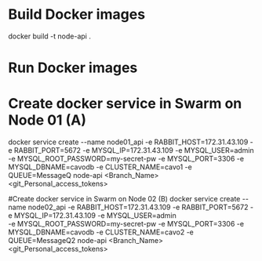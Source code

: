 # Build Docker images
docker build -t node-api .

# Run Docker images

# Create docker service in Swarm on Node 01 (A)
docker service create --name node01_api -e RABBIT_HOST=172.31.43.109 -e RABBIT_PORT=5672 -e MYSQL_IP=172.31.43.109 -e MYSQL_USER=admin \
       -e MYSQL_ROOT_PASSWORD=my-secret-pw -e MYSQL_PORT=3306 -e MYSQL_DBNAME=cavodb -e CLUSTER_NAME=cavo1 -e QUEUE=MessageQ node-api <Branch_Name> <git_Personal_access_tokens>

#Create docker service in Swarm on Node 02 (B)
docker service create --name node02_api -e RABBIT_HOST=172.31.43.109 -e RABBIT_PORT=5672  -e MYSQL_IP=172.31.43.109 -e MYSQL_USER=admin \
       -e MYSQL_ROOT_PASSWORD=my-secret-pw -e MYSQL_PORT=3306 -e MYSQL_DBNAME=cavodb -e CLUSTER_NAME=cavo2 -e QUEUE=MessageQ2 node-api <Branch_Name> <git_Personal_access_tokens>


